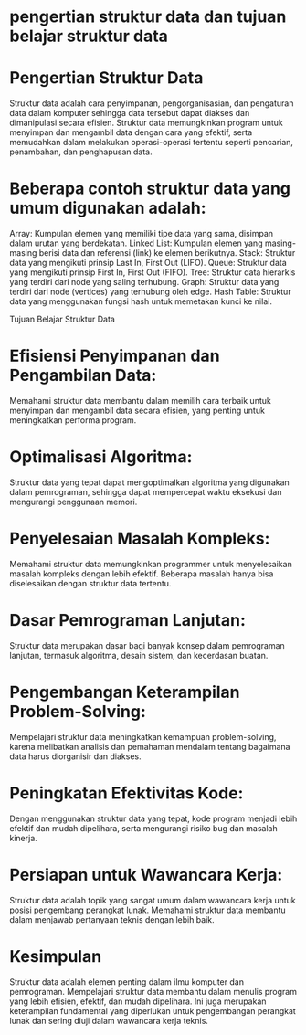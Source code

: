 # pengertian struktur data dan tujuan belajar struktur data 

# Pengertian Struktur Data
Struktur data adalah cara penyimpanan, pengorganisasian, dan pengaturan data dalam komputer sehingga data tersebut dapat diakses dan dimanipulasi secara efisien. Struktur data memungkinkan program untuk menyimpan dan mengambil data dengan cara yang efektif, serta memudahkan dalam melakukan operasi-operasi tertentu seperti pencarian, penambahan, dan penghapusan data.

# Beberapa contoh struktur data yang umum digunakan adalah:

Array: Kumpulan elemen yang memiliki tipe data yang sama, disimpan dalam urutan yang berdekatan.
Linked List: Kumpulan elemen yang masing-masing berisi data dan referensi (link) ke elemen berikutnya.
Stack: Struktur data yang mengikuti prinsip Last In, First Out (LIFO).
Queue: Struktur data yang mengikuti prinsip First In, First Out (FIFO).
Tree: Struktur data hierarkis yang terdiri dari node yang saling terhubung.
Graph: Struktur data yang terdiri dari node (vertices) yang terhubung oleh edge.
Hash Table: Struktur data yang menggunakan fungsi hash untuk memetakan kunci ke nilai.

Tujuan Belajar Struktur Data

# Efisiensi Penyimpanan dan Pengambilan Data:

Memahami struktur data membantu dalam memilih cara terbaik untuk menyimpan dan mengambil data secara efisien, yang penting untuk meningkatkan performa program.

# Optimalisasi Algoritma:

Struktur data yang tepat dapat mengoptimalkan algoritma yang digunakan dalam pemrograman, sehingga dapat mempercepat waktu eksekusi dan mengurangi penggunaan memori.

# Penyelesaian Masalah Kompleks:

Memahami struktur data memungkinkan programmer untuk menyelesaikan masalah kompleks dengan lebih efektif. Beberapa masalah hanya bisa diselesaikan dengan struktur data tertentu.

# Dasar Pemrograman Lanjutan:

Struktur data merupakan dasar bagi banyak konsep dalam pemrograman lanjutan, termasuk algoritma, desain sistem, dan kecerdasan buatan.

# Pengembangan Keterampilan Problem-Solving:

Mempelajari struktur data meningkatkan kemampuan problem-solving, karena melibatkan analisis dan pemahaman mendalam tentang bagaimana data harus diorganisir dan diakses.

# Peningkatan Efektivitas Kode:

Dengan menggunakan struktur data yang tepat, kode program menjadi lebih efektif dan mudah dipelihara, serta mengurangi risiko bug dan masalah kinerja.

# Persiapan untuk Wawancara Kerja:

Struktur data adalah topik yang sangat umum dalam wawancara kerja untuk posisi pengembang perangkat lunak. Memahami struktur data membantu dalam menjawab pertanyaan teknis dengan lebih baik.

# Kesimpulan
Struktur data adalah elemen penting dalam ilmu komputer dan pemrograman. Mempelajari struktur data membantu dalam menulis program yang lebih efisien, efektif, dan mudah dipelihara. Ini juga merupakan keterampilan fundamental yang diperlukan untuk pengembangan perangkat lunak dan sering diuji dalam wawancara kerja teknis.